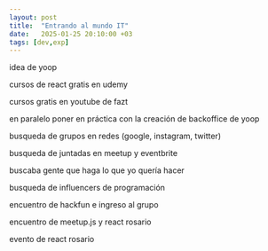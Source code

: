 ```yaml
---
layout: post
title:  "Entrando al mundo IT"
date:   2025-01-25 20:10:00 +03
tags: [dev,exp]
---
```


idea de yoop


cursos de react gratis en udemy

cursos gratis en youtube de fazt



en paralelo poner en práctica con la creación de backoffice de yoop

busqueda de grupos en redes (google, instagram, twitter)

busqueda de juntadas en meetup y eventbrite

buscaba gente que haga lo que yo quería hacer

busqueda de influencers de programación 

encuentro de hackfun e ingreso al grupo

encuentro de meetup.js y react rosario 

evento de react rosario 



